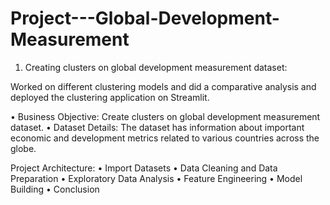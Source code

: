 # Project---Global-Development-Measurement
1) Creating clusters on global development measurement dataset:	

Worked on different clustering models and did a comparative analysis and deployed the clustering application on Streamlit.

•	Business Objective: Create clusters on global development measurement dataset.
•	Dataset Details: The dataset has information about important economic and development metrics related to various countries across the globe.
 

Project Architecture:
•	Import Datasets
•	Data Cleaning and Data Preparation
•	Exploratory Data Analysis
•	Feature Engineering
•	Model Building 
•	Conclusion
